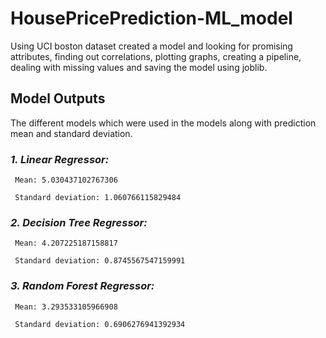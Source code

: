 # HousePricePrediction-ML_model
Using UCI boston dataset created a model and looking for promising attributes, finding out correlations, plotting graphs, creating a pipeline, dealing with missing values and saving the model using joblib.

## Model Outputs
The different models which were used in the models along with prediction mean and standard deviation.
### *_1. Linear Regressor:_*
	 Mean: 5.030437102767306

	 Standard deviation: 1.060766115829484

### *_2. Decision Tree Regressor:_*
	 Mean: 4.207225187158817

	 Standard deviation: 0.8745567547159991
 
### *_3. Random Forest Regressor:_*
	 Mean: 3.293533105966908

	 Standard deviation: 0.6906276941392934
